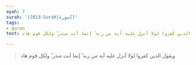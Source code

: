 ```yaml
---
ayah: 7
surah: '[[013-Surah|سورة]]'
tags:
- quran
text: ويقول الذين كفروا لولا أنزل عليه آية من ربه ۗ إنما أنت منذر ۖ ولكل قوم هاد

---
```

> ويقول الذين كفروا لولا أنزل عليه آية من ربه ۗ إنما أنت منذر ۖ ولكل قوم هاد
